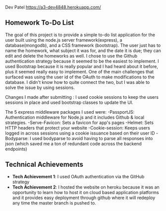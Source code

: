 Dev Patel
https://a3-dev4848.herokuapp.com/

## Homework To-Do List

The goal of this project is to provide a simple to-do list application for the user built using the node.js server framework(express), a database(mongodb), and a CSS framework (bootstrap). The user just has to name the homework, what subject it was for, and the date it is due; they can edit and delete the homeworks as well. I chose to use the Github authentication strategy because it seemed to be the easiest to implement. I used Bootstrap because it is really popular and I had heard about it before, plus it seemed really easy to implement. One of the main challenges that surfaced was using the user id of the OAuth to make modifications to the database. I didn't know how to quite connect the two, but I was able to solve the issue by using sessions.

Changes I made after submitting : I used cookie sessions to keep the users sessions in place and used bootstrap classes to update the UI.

The 5 express middleware packages I used were:
-PassportJS: Authentication middleware for Node.js and it includes Github & local strategies.
-Serve-Favicon: Sets a favicon for app's pages
-Helmet: Sets HTTP headers that protect your website
-Cookie-session: Keeps users logged in across sessions using a cookie issuance based on their user ID
-Bodyparse: I used bodyparse to avoid having to parse all responses into json (which saved me a ton of redundant code across the backend endpoints)


## Technical Achievements

- **Tech Achievement 1**: I used OAuth authentication via the GitHub strategy
- **Tech Achievement 2**: I hosted the website on heroku because it was an opportunity to learn how to host it on cloud based application platforms and it provides easy deployment through github where it will redeploy any time the master branch is pushed to.
